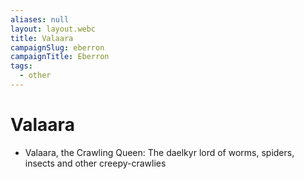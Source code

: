 ```yaml
---
aliases: null
layout: layout.webc
title: Valaara
campaignSlug: eberron
campaignTitle: Eberron
tags:
  - other
---
```

# Valaara

- Valaara, the Crawling Queen: The daelkyr lord of worms, spiders, insects and other creepy-crawlies
